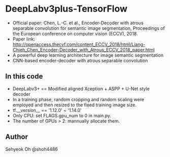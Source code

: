 # DeepLabv3plus-TensorFlow
- Official paper: Chen, L.-C. et al., Encoder-Decoder with atrous separable convolution for semantic image segmentation, Proceedings of the European conference on computer vision (ECCV), 2018.
- Paper link: http://openaccess.thecvf.com/content_ECCV_2018/html/Liang-Chieh_Chen_Encoder-Decoder_with_Atrous_ECCV_2018_paper.html
- A powerful deep learning architecture for image semantic segmentation
- CNN-based encoder-decoder with atrous separable convolution
## In this code
- DeepLabv3+ == Modified aligned Xception + ASPP + U-Net style decoder
- In a training phase, random cropping and random scaling were employed and then resized to the fixed training image size.
- tf.\_\_version\_\_ == '1.12.0' ~ '1.14.0'
- Only CPU: set FLAGS.gpu_num to 0 in main.py.
- The number of GPUs > 2: mannually allocate them.
## Author
Sehyeok Oh @shoh4486
